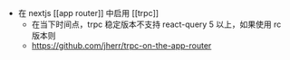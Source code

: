 - 在 nextjs [[app router]] 中启用 [[trpc]]
	- 在当下时间点，trpc 稳定版本不支持 react-query 5 以上，如果使用 rc 版本则
	- https://github.com/jherr/trpc-on-the-app-router